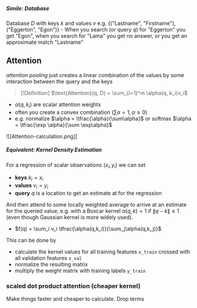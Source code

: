 ##### Simile: Database
Database $D$ with keys $k$ and values $v$ 
e.g. {("Lastname", "Firstname"), ("Eggerton", "Egon")} - When you search (or query $q$) for "Eggerton" you get "Egon", when you search for "Lama" you get no answer, or you get an approximate match "Lastname"

## Attention

*attention pooling* just creates a linear combination of the values by some interaction between the query and the keys

>[!Definition]
>$\text{Attention}(q, D) = \sum_{i=1}^m \alpha(q, k_i)v_i$

- $\alpha(q, k_i)$ are scalar attention weights
- often you create a convex combination ($\sum \alpha = 1, \alpha \geq 0$)
- e.g. normalize $\alpha = \tfrac{\alpha}{\sum\alpha}$ or softmax $\alpha = \tfrac{\exp \alpha}{\sum \exp\alpha}$

![[Attention-calculation.png]]

##### Equivalent: Kernel Density Estimation
For a regression of scalar observations $(x_i, y_i)$ we can set
- **keys** $k_i = x_i$
- **values** $v_i = y_i$
- **query**  $q$ is a location to get an estimate at for the regression

And then attend to some locally weighted average to arrive at an estimate for the queried value, e.g. with a Boxcar kernel $\alpha(q,k) = 1 \text{ if } \|q-k\| \leq 1$ (even though Gaussian kernel is more widely used).
- $f(q) = \sum_i v_i \tfrac{\alpha(q,k_i)}{\sum_j\alpha(q,k_j)}$

This can be done by 
- calculate the kernel values for all training features `x_train` crossed with all validation features `x_val`
- normalize the resulting matrix
- multiply the weight matrix with training labels `y_train`

### scaled dot product attention (cheaper kernel)

Make things faster and cheaper to calculate. Drop terms
